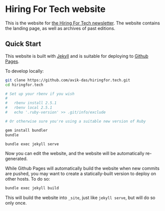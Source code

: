 Hiring For Tech website
=======================

This is the website for [the Hiring For Tech newsletter](https://hiringfor.tech). The website contains the landing page, as well as archives of past editions.

Quick Start
-----------

This website is built with [Jekyll](https://jekyllrb.com/) and is suitable for deploying to [Github Pages](https://pages.github.com/).

To develop locally:

```sh
git clone https://github.com/avik-das/hiringfor.tech.git
cd hiringfor.tech

# Set up your rbenv if you wish
#
#   rbenv install 2.5.1
#   rbenv local 2.5.1
#   echo '.ruby-version' >> .git/info/exclude

# Or otherwise sure you're using a suitable new version of Ruby

gem install bundler
bundle

bundle exec jekyll serve
```

Now you can edit the website, and the website will be automatically re-generated.

While Github Pages will automatically build the website when new commits are pushed, you may want to create a statically-built version to deploy on other hosts. To do so:

```sh
bundle exec jekyll build
```

This will build the website into `_site`, just like `jekyll serve`, but will do so only once.
